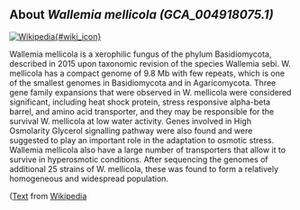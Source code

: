 
About *Wallemia mellicola (GCA\_004918075.1)* 
--------------------------------------------------------------

[![Wikipedia](/img/wikipedia_logo_v2_en.png){#wiki_icon}](http://en.wikipedia.org/wiki/Wallemia_mellicola)

Wallemia mellicola is a xerophilic fungus of the phylum Basidiomycota, described
in 2015 upon taxonomic revision of the species Wallemia sebi.
W. mellicola has a compact genome of 9.8 Mb with few repeats, which is one of
the smallest genomes in Basidiomycota and in Agaricomycota. Three gene family
expansions that were observed in W. mellicola were considered significant,
including heat shock protein, stress responsive alpha-beta barrel, and amino
acid transporter, and they may be responsible for the survival W. mellicola at
low water activity. Genes involved in High Osmolarity Glycerol signalling
pathway were also found and were suggested to play an important role in the
adaptation to osmotic stress. Wallemia mellicola also have a large number of
transporters that allow it to survive in hyperosmotic conditions. After
sequencing the genomes of additional 25 strains of W. mellicola, these was found
to form a relatively homogeneous and widespread population.

([Text](http://en.wikipedia.org/wiki/Wallemia_mellicola) from [Wikipedia](http://en.wikipedia.org/) 

